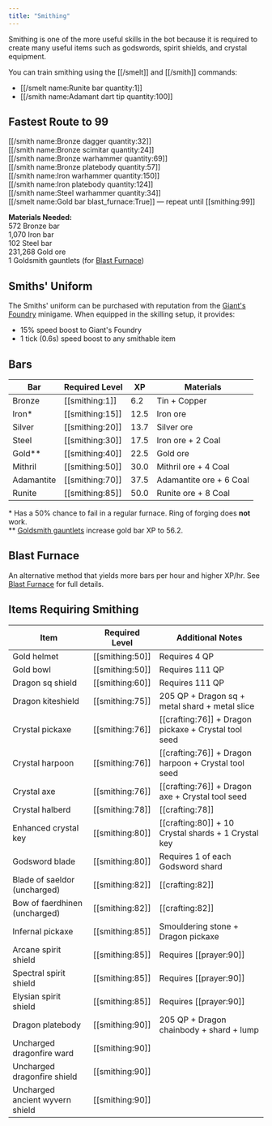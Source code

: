 ```yaml
---
title: "Smithing"
---
```


Smithing is one of the more useful skills in the bot because it is required to create many useful items such as godswords, spirit shields, and crystal equipment.

You can train smithing using the [[/smelt]] and [[/smith]] commands:

- [[/smelt name\:Runite bar quantity\:1]]
- [[/smith name\:Adamant dart tip quantity\:100]]

## Fastest Route to 99

[[/smith name\:Bronze dagger quantity\:32]]  
[[/smith name\:Bronze scimitar quantity\:24]]  
[[/smith name\:Bronze warhammer quantity\:69]]  
[[/smith name\:Bronze platebody quantity\:57]]  
[[/smith name\:Iron warhammer quantity\:150]]  
[[/smith name\:Iron platebody quantity\:124]]  
[[/smith name\:Steel warhammer quantity\:34]]  
[[/smelt name\:Gold bar blast_furnace\:True]] — repeat until [[smithing:99]]

**Materials Needed:**  
572 Bronze bar  
1,070 Iron bar  
102 Steel bar  
231,268 Gold ore  
1 Goldsmith gauntlets (for [Blast Furnace](https://wiki.oldschool.gg/skills/smithing/blast-furnace))

## Smiths' Uniform

The Smiths' uniform can be purchased with reputation from the [Giant's Foundry](giants-foundry.md) minigame. When equipped in the skilling setup, it provides:

- 15% speed boost to Giant's Foundry
- 1 tick (0.6s) speed boost to any smithable item

## Bars

| **Bar**    | **Required Level** | **XP** | **Materials**           |
| ---------- | ------------------ | ------ | ----------------------- |
| Bronze     | [[smithing:1]]     | 6.2    | Tin + Copper            |
| Iron\*     | [[smithing:15]]    | 12.5   | Iron ore                |
| Silver     | [[smithing:20]]    | 13.7   | Silver ore              |
| Steel      | [[smithing:30]]    | 17.5   | Iron ore + 2 Coal       |
| Gold\*\*   | [[smithing:40]]    | 22.5   | Gold ore                |
| Mithril    | [[smithing:50]]    | 30.0   | Mithril ore + 4 Coal    |
| Adamantite | [[smithing:70]]    | 37.5   | Adamantite ore + 6 Coal |
| Runite     | [[smithing:85]]    | 50.0   | Runite ore + 8 Coal     |

\* Has a 50% chance to fail in a regular furnace. Ring of forging does **not** work.  
\*\* [Goldsmith gauntlets](https://wiki.oldschool.gg/miscellaneous/buyables) increase gold bar XP to 56.2.

## Blast Furnace

An alternative method that yields more bars per hour and higher XP/hr. See [Blast Furnace](https://wiki.oldschool.gg/skills/smithing/blast-furnace) for full details.

## Items Requiring Smithing

| **Item**                        | **Required Level** | **Additional Notes**                                 |
| ------------------------------- | ------------------ | ---------------------------------------------------- |
| Gold helmet                     | [[smithing:50]]    | Requires 4 QP                                        |
| Gold bowl                       | [[smithing:50]]    | Requires 111 QP                                      |
| Dragon sq shield                | [[smithing:60]]    | Requires 111 QP                                      |
| Dragon kiteshield               | [[smithing:75]]    | 205 QP + Dragon sq + metal shard + metal slice       |
| Crystal pickaxe                 | [[smithing:76]]    | [[crafting:76]] + Dragon pickaxe + Crystal tool seed |
| Crystal harpoon                 | [[smithing:76]]    | [[crafting:76]] + Dragon harpoon + Crystal tool seed |
| Crystal axe                     | [[smithing:76]]    | [[crafting:76]] + Dragon axe + Crystal tool seed     |
| Crystal halberd                 | [[smithing:78]]    | [[crafting:78]]                                      |
| Enhanced crystal key            | [[smithing:80]]    | [[crafting:80]] + 10 Crystal shards + 1 Crystal key  |
| Godsword blade                  | [[smithing:80]]    | Requires 1 of each Godsword shard                    |
| Blade of saeldor (uncharged)    | [[smithing:82]]    | [[crafting:82]]                                      |
| Bow of faerdhinen (uncharged)   | [[smithing:82]]    | [[crafting:82]]                                      |
| Infernal pickaxe                | [[smithing:85]]    | Smouldering stone + Dragon pickaxe                   |
| Arcane spirit shield            | [[smithing:85]]    | Requires [[prayer:90]]                               |
| Spectral spirit shield          | [[smithing:85]]    | Requires [[prayer:90]]                               |
| Elysian spirit shield           | [[smithing:85]]    | Requires [[prayer:90]]                               |
| Dragon platebody                | [[smithing:90]]    | 205 QP + Dragon chainbody + shard + lump             |
| Uncharged dragonfire ward       | [[smithing:90]]    |                                                      |
| Uncharged dragonfire shield     | [[smithing:90]]    |                                                      |
| Uncharged ancient wyvern shield | [[smithing:90]]    |                                                      |
